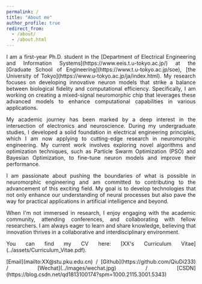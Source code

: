 ```yaml
---
permalink: /
title: "About me"
author_profile: true
redirect_from: 
  - /about/
  - /about.html
---
```

<div style="text-align: justify;">

<p>I am a first-year Ph.D. student in the [Department of Electrical Engineering and Information Systems](https://www.eeis.t.u-tokyo.ac.jp/) at the [Graduate School of Engineering](https://www.t.u-tokyo.ac.jp/soe), [the University of Tokyo](https://www.u-tokyo.ac.jp/ja/index.html). My research focuses on developing innovative neuron models that strike a balance between biological fidelity and computational efficiency. Specifically, I am working on creating a mixed-signal neuromorphic chip that leverages these advanced models to enhance computational capabilities in various applications.</p>

<p>My academic journey has been marked by a deep interest in the intersection of electronics and neuroscience. During my undergraduate studies, I developed a solid foundation in electrical engineering principles, which I am now applying to cutting-edge research in neuromorphic engineering. My current work involves exploring novel algorithms and optimization techniques, such as Particle Swarm Optimization (PSO) and Bayesian Optimization, to fine-tune neuron models and improve their performance.</p>

<p>I am passionate about pushing the boundaries of what is possible in neuromorphic engineering and am committed to contributing to the advancement of this exciting field. My goal is to develop technologies that not only enhance our understanding of neural processes but also pave the way for practical applications in artificial intelligence and beyond.</p>

<p>When I'm not immersed in research, I enjoy engaging with the academic community, attending conferences, and collaborating with fellow researchers. I am always eager to learn and share knowledge, believing that innovation thrives in a collaborative and interdisciplinary environment.</p>

<p>You can find my CV here: [XX's Curriculum Vitae](../assets/Curriculum_Vitae.pdf).</p>

<p>[Email](mailto:XX@stu.pku.edu.cn) / [Github](https://github.com/QiuDi233) / [Wechat](../images/wechat.jpg) / [CSDN](https://blog.csdn.net/qd1813100174?spm=1000.2115.3001.5343)</p>

</div>


